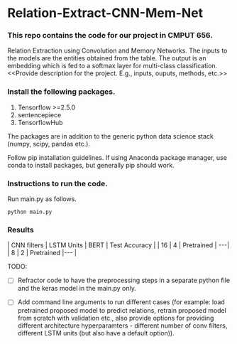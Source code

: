 # Relation-Extract-CNN-Mem-Net


### This repo contains the code for our project in CMPUT 656.
Relation Extraction using Convolution and Memory Networks.
The inputs to the models are the entities obtained from the table. The output is an embedding which is fed to a softmax layer for multi-class classification.
<<Provide description for the project. E.g., inputs, ouputs, methods, etc.>>


### Install the following packages.
1. Tensorflow >=2.5.0
2. sentencepiece
3. TensorflowHub

The packages are in addition to the generic python data science stack (numpy, scipy, pandas etc.).

Follow pip installation guidelines. If using Anaconda package manager, use conda to install packages, but generally pip should work.

### Instructions to run the code.

Run main.py as follows.
```
python main.py
```

### Results
| CNN filters  |  LSTM Units | BERT | Test Accuracy  |
| 16  |  4 | Pretrained  | ---|
|  8 |  2 |  Pretrained |--- |



TODO: 
- [ ] Refractor code to have the preprocessing steps in a separate python file and the keras model in the main.py only.
- [ ] Add command line arguments to run different cases (for example: load pretrained proposed model to predict relations, retrain proposed model from scratch with validation etc., also provide options for providing different architecture hyperparamters - different number of conv filters, different LSTM units (but also have a default option)).




